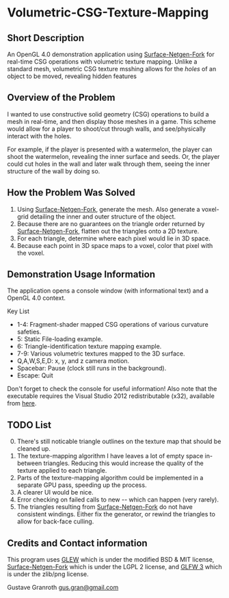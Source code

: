Volumetric-CSG-Texture-Mapping
==============================

Short Description
-----------------

An OpenGL 4.0 demonstration application using [Surface-Netgen-Fork](https://github.com/GuMiner/Surface-Netgen-Fork) for real-time CSG operations with volumetric texture mapping. Unlike a standard mesh, volumetric CSG texture msshing allows for the *holes* of an object to be moved, revealing hidden features

Overview of the Problem
-----------------------

I wanted to use constructive solid geometry (CSG) operations to build a mesh in real-time, and then display those meshes in a game. This scheme would allow for a player to shoot/cut through walls, and see/physically interact with the holes. 

For example, if the player is presented with a watermelon, the player can shoot the watermelon, revealing the inner surface and seeds. Or, the player could cut holes in the wall and later walk through them, seeing the inner structure of the wall by doing so. 

How the Problem Was Solved
--------------------------

1. Using [Surface-Netgen-Fork](https://github.com/GuMiner/Surface-Netgen-Fork), generate the mesh. Also generate a voxel-grid detailing the inner and outer structure of the object.
2. Because there are no guarantees on the triangle order returned by [Surface-Netgen-Fork](https://github.com/GuMiner/Surface-Netgen-Fork), flatten out the triangles onto a 2D texture.
3. For each triangle, determine where each pixel would lie in 3D space.
4. Because each point in 3D space maps to a voxel, color that pixel with the voxel.

Demonstration Usage Information
-------------------------------

The application opens a console window (with informational text) and a OpenGL 4.0 context. 

Key List

* 1-4: Fragment-shader mapped CSG operations of various curvature safeties.
* 5: Static File-loading example.
* 6: Triangle-identification texture mapping example.
* 7-9: Various volumetric textures mapped to the 3D surface.
* Q,A,W,S,E,D: x, y, and z camera motion.
* Spacebar: Pause (clock still runs in the background).
* Escape: Quit

Don't forget to check the console for useful information!
Also note that the executable requires the Visual Studio 2012 redistributable (x32), available from [here](http://www.microsoft.com/en-us/download/details.aspx?id=30679).

TODO List
---------

0. There's still noticable triangle outlines on the texture map that should be cleaned up.
1. The texture-mapping algorithm I have leaves a lot of empty space in-between triangles. Reducing this would increase the quality of the texture applied to each triangle.
2. Parts of the texture-mapping algorithm could be implemented in a separate GPU pass, speeding up the process.
3. A clearer UI would be nice.
4. Error checking on failed calls to new -- which can happen (very rarely).
5. The triangles resulting from [Surface-Netgen-Fork](https://github.com/GuMiner/Surface-Netgen-Fork) do not have consistent windings. Either fix the generator, or rewind the triangles to allow for back-face culling.

Credits and Contact information
-------------------
This program uses [GLEW](http://glew.sourceforge.net/) which is under the modified BSD & MIT license, [Surface-Netgen-Fork](https://github.com/GuMiner/Surface-Netgen-Fork) which is under the LGPL 2 license, and [GLFW 3](http://www.glfw.org/index.html) which is under the zlib/png license.

Gustave Granroth gus.gran@gmail.com
